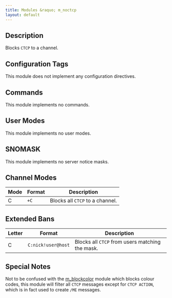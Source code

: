 ```yaml
---
title: Modules &raquo; m_noctcp
layout: default
---
```


## Description

Blocks `CTCP` to a channel.

## Configuration Tags

This module does not implement any configuration directives.

## Commands

This module implements no commands.

## User Modes

This module implements no user modes.

## SNOMASK

This module implements no server notice masks.

## Channel Modes

Mode | Format | Description
------- | ----------- | ---------
C | `+C` | Blocks all `CTCP` to a channel.

## Extended Bans

Letter | Format | Description
------- | ----------- | ---------
C | `C:nick!user@host` | Blocks all `CTCP` from users matching the mask.

## Special Notes

Not to be confused with the [m_blockcolor](wiki/Modules/blockcolor.md) module which blocks colour codes, this module 
will filter all `CTCP` messages except for `CTCP ACTION`, which is in fact used to create `/ME` messages.
